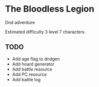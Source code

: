 # The Bloodless Legion

Dnd adventure

Estimated difficulty 3 level 7 characters.

## TODO

- Add age flag to dndgen
- Add hoard generator
- Add battle resource
- Add PC resource
- Add battle log